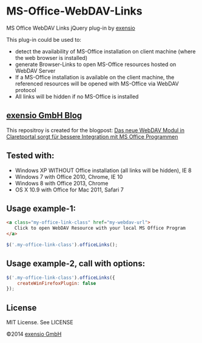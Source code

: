 MS-Office-WebDAV-Links
======================

MS Office WebDAV Links jQuery plug-in by [exensio](https://www.exensio.de)


This plug-in could be used to:
 - detect the availability of MS-Office installation on client machine (where the web browser is installed)
 - generate Browser-Links to open MS-Office resources hosted on WebDAV Server
 - If a MS-Office installation is available on the client machine, the referenced resources will be opened with MS-Office via WebDAV protocol
 - All links will be hidden if no MS-Office is installed

## [exensio GmbH Blog](https://www.exensio.de/news-medien)

This repositroy is created for the blogpost: [Das neue WebDAV Modul in Claretportal sorgt für bessere Integration mit MS Office Programmen](https://www.exensio.de/news-medien/newsreader-blog/das-neue-webdav-modul-in-claretportal-sorgt-fuer-bessere-integration-mit-ms-office-programmen)


## Tested with:
 - Windows XP WITHOUT Office installation (all links will be hidden), IE 8
 - Windows 7 with Office 2010, Chrome, IE 10
 - Windows 8 with Office 2013, Chrome
 - OS X 10.9 with Office for Mac 2011, Safari 7


## Usage example-1:
```html
<a class="my-office-link-class" href="my-webdav-url">
   Click to open WebDAV Resource with your local MS Office Program
</a>
```

```javascript
$('.my-office-link-class').officeLinks();
```


## Usage example-2, call with options:

```javascript
$('.my-office-link-class').officeLinks({
    createWinFirefoxPlugin: false
});
```


## License
MIT License. See LICENSE

©2014 [exensio GmbH](http://www.exensio.de)
